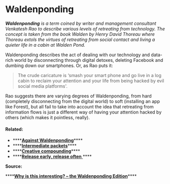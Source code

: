 # Waldenponding

_**Waldenponding** is a term coined by writer and management consultant Venkatesh Rao to describe various levels of retreating from technology. The concept is taken from the book Walden by Henry David Thoreau where Thoreau extols the virtues of retreating from social contact and living a quieter life in a cabin at Walden Pond._ 

Waldenponding describes the act of dealing with our technology and data-rich world by disconnecting through digital detoxes, deleting Facebook and dumbing down our smartphones. Or, as Rao puts it: 

> The crude caricature is ‘smash your smart phone and go live in a log cabin to reclaim your attention and your life from being hacked by evil social media platforms'.

Rao suggests there are varying degrees of Waldenponding, from hard \(completely disconnecting from the digital world\) to soft \(installing an app like Forest\), but all fail to take into account the idea that retreating from information flows is just a different way of having your attention hacked by others (which makes it pointless, really). 

#### Related: 

* \*\*\*\*[**Against Waldenponding**](against-waldenponding.md)\*\*\*\*
* \*\*\*\*[**Intermediate packets**](intermediate-packets.md)\*\*\*\*
* \*\*\*\*[**Creative compounding**](creative-compounding.md)\*\*\*\*
* \*\*\*\*[**Release early, release often** ](release-early-release-often.md)\*\*\*\*

**Source:** 

\*\*\*\*[**Why is this interesting? – the Waldenponding Edition**](https://whyisthisinteresting.substack.com/p/why-is-this-interesting-the-waldenponding)\*\*\*\*

